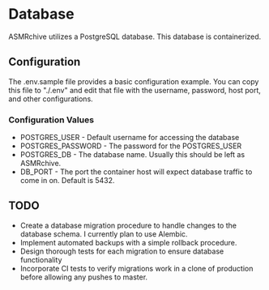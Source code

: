 
# Database

ASMRchive utilizes a PostgreSQL database. This database is containerized.

## Configuration
The .env.sample file provides a basic configuration example. You can copy this file to "./.env" and edit that file with the username, password, host port, and other configurations. 

### Configuration Values
- POSTGRES_USER - Default username for accessing the database  
- POSTGRES_PASSWORD - The password for the POSTGRES_USER
- POSTGRES_DB - The database name. Usually this should be left as ASMRchive.
- DB_PORT - The port the container host will expect database traffic to come in on. Default is 5432.

## TODO
- Create a database migration procedure to handle changes to the database schema. I currently plan to use Alembic.
- Implement automated backups with a simple rollback procedure.
- Design thorough tests for each migration to ensure database functionality
- Incorporate CI tests to verify migrations work in a clone of production before allowing any pushes to master.